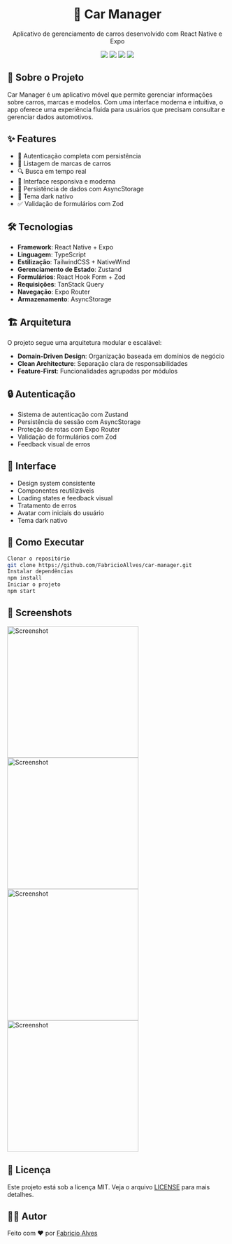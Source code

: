 <div align="center">
  <h1>🚗 Car Manager</h1>
  <p>Aplicativo de gerenciamento de carros desenvolvido com React Native e Expo</p>
</div>

<div align="center">
  <img src="https://img.shields.io/badge/React_Native-20232A?style=for-the-badge&logo=react&logoColor=61DAFB" />
  <img src="https://img.shields.io/badge/Expo-000020?style=for-the-badge&logo=expo&logoColor=white" />
  <img src="https://img.shields.io/badge/TypeScript-007ACC?style=for-the-badge&logo=typescript&logoColor=white" />
  <img src="https://img.shields.io/badge/Tailwind_CSS-38B2AC?style=for-the-badge&logo=tailwind-css&logoColor=white" />
</div>

## 📱 Sobre o Projeto

Car Manager é um aplicativo móvel que permite gerenciar informações sobre carros, marcas e modelos. Com uma interface moderna e intuitiva, o app oferece uma experiência fluida para usuários que precisam consultar e gerenciar dados automotivos.

## ✨ Features

- 🔐 Autenticação completa com persistência
- 🚙 Listagem de marcas de carros
- 🔍 Busca em tempo real
- 📱 Interface responsiva e moderna
- 💾 Persistência de dados com AsyncStorage
- 🌙 Tema dark nativo
- ✅ Validação de formulários com Zod

## 🛠️ Tecnologias

- **Framework**: React Native + Expo
- **Linguagem**: TypeScript
- **Estilização**: TailwindCSS + NativeWind
- **Gerenciamento de Estado**: Zustand
- **Formulários**: React Hook Form + Zod
- **Requisições**: TanStack Query
- **Navegação**: Expo Router
- **Armazenamento**: AsyncStorage

## 🏗️ Arquitetura

O projeto segue uma arquitetura modular e escalável:

- **Domain-Driven Design**: Organização baseada em domínios de negócio
- **Clean Architecture**: Separação clara de responsabilidades
- **Feature-First**: Funcionalidades agrupadas por módulos

## 🔒 Autenticação

- Sistema de autenticação com Zustand
- Persistência de sessão com AsyncStorage
- Proteção de rotas com Expo Router
- Validação de formulários com Zod
- Feedback visual de erros

## 🎨 Interface

- Design system consistente
- Componentes reutilizáveis
- Loading states e feedback visual
- Tratamento de erros
- Avatar com iniciais do usuário
- Tema dark nativo

## 🚀 Como Executar

```bash
Clonar o repositório
git clone https://github.com/FabricioAllves/car-manager.git
Instalar dependências
npm install
Iniciar o projeto
npm start
```

## 📱 Screenshots

<img width="300" src="https://github.com/FabricioAllves/car-manager/blob/main/assets/images/img1.png" alt="Screenshot" />
<img width="300" src="https://github.com/FabricioAllves/car-manager/blob/main/assets/images/img2.png" alt="Screenshot" />
<img width="300" src="https://github.com/FabricioAllves/car-manager/blob/main/assets/images/img3.png" alt="Screenshot" />
<img width="300" src="https://github.com/FabricioAllves/car-manager/blob/main/assets/images/img4.png" alt="Screenshot" />


## 📝 Licença

Este projeto está sob a licença MIT. Veja o arquivo [LICENSE](LICENSE) para mais detalhes.

## 👨‍💻 Autor

Feito com ❤️ por [Fabricio Alves](https://github.com/FabricioAllves)
